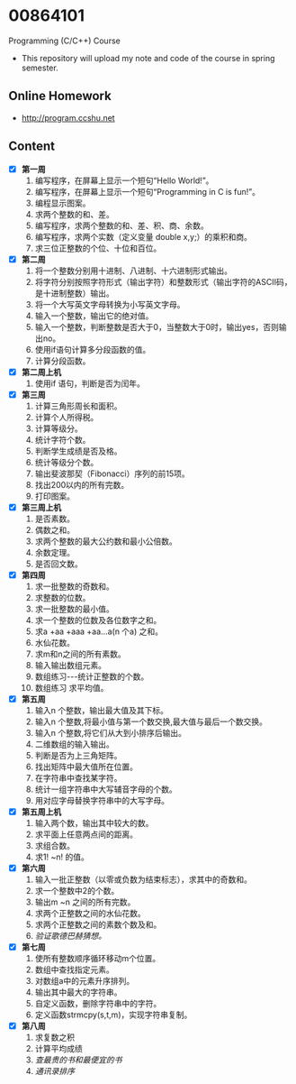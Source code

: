 # 00864101
Programming (C/C++) Course
- This repository will upload my note and code of the course in spring semester.

## Online Homework
- http://program.ccshu.net

## Content
- [x] **第一周**
    1. 编写程序，在屏幕上显示一个短句“Hello World!”。
    2. 编写程序，在屏幕上显示一个短句“Programming in C is fun!”。
    3. 编程显示图案。
    4. 求两个整数的和、差。
    5. 编写程序，求两个整数的和、差、积、商、余数。
    6. 编写程序，求两个实数（定义变量 double x,y;）的乘积和商。
    7. 求三位正整数的个位、十位和百位。
- [x] **第二周**
    1. 将一个整数分别用十进制、八进制、十六进制形式输出。
    2. 	将字符分别按照字符形式（输出字符）和整数形式（输出字符的ASCII码，是十进制整数）输出。
    3. 将一个大写英文字母转换为小写英文字母。
    4. 输入一个整数，输出它的绝对值。
    5. 输入一个整数，判断整数是否大于0，当整数大于0时，输出yes，否则输出no。
    6. 使用if语句计算多分段函数的值。
    7. 计算分段函数。
- [x] **第二周上机**
    1. 使用if 语句，判断是否为闰年。
- [x] **第三周**
    1. 计算三角形周长和面积。
    2. 计算个人所得税。
    3. 计算等级分。
    4. 统计字符个数。
    5. 判断学生成绩是否及格。
    6. 统计等级分个数。
    7. 输出斐波那契（Fibonacci）序列的前15项。
    8. 找出200以内的所有完数。
    9. 打印图案。
- [x] **第三周上机**
    1. 是否素数。
    2. 偶数之和。
    3. 求两个整数的最大公约数和最小公倍数。
    4. 余数定理。
    5. 是否回文数。
- [x] **第四周**
    1. 求一批整数的奇数和。
    2. 求整数的位数。
    3. 求一批整数的最小值。
    4. 求一个整数的位数及各位数字之和。
    5. 求a +aa +aaa +aa…a(n 个a) 之和。
    6. 水仙花数。
    7. 求m和n之间的所有素数。
    8. 输入输出数组元素。
    9. 数组练习---统计正整数的个数。
    10. 数组练习 求平均值。
- [x] **第五周**
    1. 输入n 个整数，输出最大值及其下标。
    2. 输入n 个整数,将最小值与第一个数交换,最大值与最后一个数交换。
    3. 输入n 个整数,将它们从大到小排序后输出。
    4. 二维数组的输入输出。
    5. 判断是否为上三角矩阵。
    6. 找出矩阵中最大值所在位置。
    7. 在字符串中查找某字符。
    8. 统计一组字符串中大写辅音字母的个数。
    9. 用对应字母替换字符串中的大写字母。
- [x] **第五周上机**
    1. 输入两个数，输出其中较大的数。
    2. 求平面上任意两点间的距离。
    3. 求组合数。
    4. 求1! ~n! 的值。
- [x] **第六周**
    1. 输入一批正整数（以零或负数为结束标志），求其中的奇数和。
    2. 求一个整数中2的个数。
    3. 输出m ~n 之间的所有完数。
    4. 求两个正整数之间的水仙花数。
    5. 求两个正整数之间的素数个数及和。
    6. *验证歌德巴赫猜想。*
- [x] **第七周**
    1. 使所有整数顺序循环移动m个位置。
    2. 数组中查找指定元素。
    3. 对数组a中的元素升序排列。
    4. 输出其中最大的字符串。
    5. 自定义函数，删除字符串中的字符。
    6. 定义函数strmcpy(s,t,m)，实现字符串复制。
- [x] **第八周**
    1. 求复数之积 
    2. 计算平均成绩
    3. *查最贵的书和最便宜的书*
    4. *通讯录排序*
